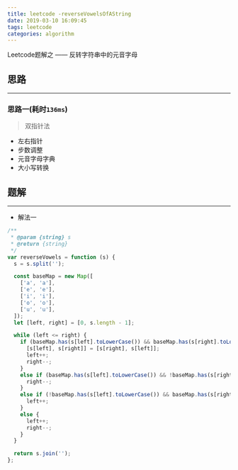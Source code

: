 ```yaml
---
title: leetcode -reverseVowelsOfAString
date: 2019-03-10 16:09:45
tags: leetcode
categories: algorithm
---
```


Leetcode题解之 —— 反转字符串中的元音字母


<!-- more -->


## 思路

------

### 思路一(耗时`136ms`)

> 双指针法

- 左右指针
- 步数调整
- 元音字母字典
- 大小写转换

## 题解

------

- 解法一

```js
/**
 * @param {string} s
 * @return {string}
 */
var reverseVowels = function (s) {
  s = s.split('');

  const baseMap = new Map([
    ['a', 'a'],
    ['e', 'e'],
    ['i', 'i'],
    ['o', 'o'],
    ['u', 'u'],
  ]);
  let [left, right] = [0, s.length - 1];

  while (left <= right) {
    if (baseMap.has(s[left].toLowerCase()) && baseMap.has(s[right].toLowerCase())) {
      [s[left], s[right]] = [s[right], s[left]];
      left++;
      right--;
    }
    else if (baseMap.has(s[left].toLowerCase()) && !baseMap.has(s[right].toLowerCase())) {
      right--;
    }
    else if (!baseMap.has(s[left].toLowerCase()) && baseMap.has(s[right].toLowerCase())) {
      left++;
    }
    else {
      left++;
      right--;
    }
  }

  return s.join('');
};
```